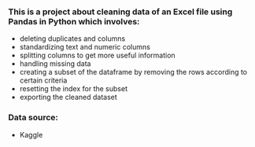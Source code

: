 ### This is a project about cleaning data of an Excel file using Pandas in Python which involves:
- deleting duplicates and columns
- standardizing text and numeric columns
- splitting columns to get more useful information
- handling missing data
- creating a subset of the dataframe by removing the rows according to certain criteria
- resetting the index for the subset
- exporting the cleaned dataset

### Data source:
- Kaggle
